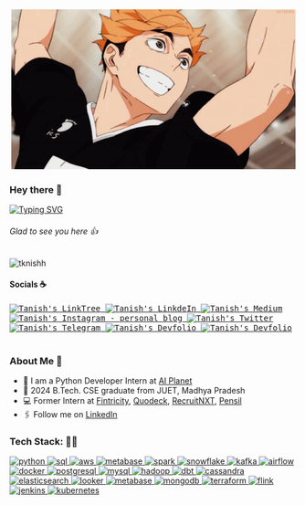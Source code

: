<!-- Intro -->
<div align="Center">
  <img src="https://github.com/tknishh/tknishh/blob/main/gifs/haikyuu.gif">
</div>

### Hey there :wave:
[![Typing SVG](https://readme-typing-svg.herokuapp.com?color=%2336BCF7&lines=This+is+Tanish+Khandelwal)](https://git.io/typing-svg)

###### Glad to see you here 👍

<p align="left"> <img src="https://komarev.com/ghpvc/?username=tknishh&label=Views&color=blue&style=plastic" alt="tknishh" /> </p>

#### Socials ☕

<a href="https://linktr.ee/tknishh">
  <kbd>
  <img align="centre" alt="Tanish's LinkTree" width="22px" src="https://api.blog.production.linktr.ee/wp-content/uploads/2022/06/Avatar-Symbol-Canopy.png" />
</a>
   
 <a href="https://linkedin.com/in/tknishh">
  <kbd>
  <img align="centre" alt="Tanish's LinkdeIn" width="22px" src="https://cdn-icons-png.flaticon.com/512/174/174857.png" />
</a>

 <a href="https://medium.com/@tknishh">
  <kbd>
  <img align="centre" alt="Tanish's Medium" width="22px" src="https://cdn4.iconfinder.com/data/icons/social-media-circle-7/512/Medium_circle-512.png" />
</a>
  
 <a href="https://www.instagram.com/k_tanish/">
  <kbd>
  <img align="centre" alt="Tanish's Instagram - personal blog" width="22px" src="https://upload.wikimedia.org/wikipedia/commons/thumb/e/e7/Instagram_logo_2016.svg/2048px-Instagram_logo_2016.svg.png" />
</a>
  
<a href="https://twitter.com/tknishh">
<kbd>
<img align="centre" alt="Tanish's Twitter" width="22px" src="https://www.iconpacks.net/icons/2/free-twitter-logo-icon-2429-thumb.png" />
</a>
 
<a href="https://t.me/tknishh">
  <kbd>
  <img align="centre" alt="Tanish's Telegram" width="22px" src="https://upload.wikimedia.org/wikipedia/commons/thumb/8/82/Telegram_logo.svg/768px-Telegram_logo.svg.png" />
</a>
 
<a href="https://devfolio.co/@tknishh">
  <kbd>
  <img align="centre" alt="Tanish's Devfolio" width="22px" src="https://avatars.githubusercontent.com/u/38809367?s=280&v=4" />
</a>

<a href="mailto:tanishkhandelwaltk012@gmail.com" target="blank">
  <kbd>
<img align="centre" alt="Tanish's Devfolio" width="22px" src="https://cdn.icon-icons.com/icons2/730/PNG/512/gmail_icon-icons.com_62758.png" />
</a>

<br/>
<br/>

### About Me 🙆

- 🏢 I am a Python Developer Intern at [AI Planet](https://aiplanet.com/)
- 🏫 2024 B.Tech. CSE graduate from JUET, Madhya Pradesh
- 💻 Former Intern at [Fintricity](https://www.fintricity.com/), [Quodeck](https://quodeck.com/), [RecruitNXT](https://recruitnxt.com/), [Pensil](https://www.pensil.in/)
- 🖇 Follow me on [LinkedIn](https://linkedin.com/in/tknishh)


<!-- Tech Stack --> 

### Tech Stack: 👨‍💻
<p align="left">
<a href="https://www.python.org/" target="_blank"> <img src="https://cdn.icon-icons.com/icons2/1508/PNG/512/python_104451.png" alt="python"  style="height: 3rem"/> </a>
<a href="https://tr.wikipedia.org/wiki/SQL" target="_blank"> <img src="https://img.icons8.com/external-bearicons-blue-bearicons/512/external-SQL-file-extension-bearicons-blue-bearicons.png" alt="sql"  style="height: 3rem"/> </a>
<a href="https://aws.amazon.com/" target="_blank"> <img src="https://img.icons8.com/color/512/amazon-web-services.png" alt="aws"  style="height: 3rem"/> </a>
<a href="https://cloud.google.com/" target="_blank"> <img src="https://www.sophos.com/sites/default/files/2022-02/googlecloud.png" alt="metabase"  style="height: 3rem"/> </a>
<a href="https://spark.apache.org/" target="_blank"> <img src="https://ignos.blog/wp-content/uploads/2022/06/apachesparklogo-e1655475818894.png" alt="spark"  style="height: 3rem"/> </a>
<a href="https://www.snowflake.com/en/" target="_blank"> <img src="https://cdn.icon-icons.com/icons2/2699/PNG/512/snowflake_logo_icon_167979.png" alt="snowflake"  style="height: 3rem"/> </a>
<a href="https://kafka.apache.org/" target="_blank"> <img src="https://icons-for-free.com/iconfiles/png/512/apache+kafka-1331550886393441357.png" alt="kafka"  style="height: 3rem"/> </a>
<a href="https://airflow.apache.org/" target="_blank"> <img src="https://www.svgrepo.com/show/353380/airflow.svg" alt="airflow"  style="height: 3rem"/> </a>
<a href="https://www.docker.com/" target="_blank"> <img src="https://img.icons8.com/color/512/docker.png" alt="docker"  style="height: 3rem"/> </a>
<a href="https://www.postgresql.org/" target="_blank"> <img src="https://img.icons8.com/color/512/postgreesql.png" alt="postgresql"  style="height: 3rem"/> </a>
<a href="https://www.mysql.com/" target="_blank"> <img src="https://img.icons8.com/color/512/mysql-logo.png" alt="mysql"  style="height: 3rem"/> </a>
<a href="https://hadoop.apache.org/" target="_blank"> <img src="https://img.icons8.com/color/512/hadoop-distributed-file-system.png" alt="hadoop"  style="height: 3rem"/> </a>
<a href="https://www.getdbt.com/" target="_blank"> <img src="https://seeklogo.com/images/D/dbt-logo-500AB0BAA7-seeklogo.com.png" alt="dbt"  style="height: 3rem"/> </a>
<a href="https://cassandra.apache.org/_/index.html" target="_blank"> <img src="https://upload.wikimedia.org/wikipedia/commons/5/5e/Cassandra_logo.svg" alt="cassandra"  style="height: 3rem"/> </a>
<a href="https://www.elastic.co/" target="_blank"> <img src="https://img.icons8.com/color/512/elasticsearch.png" alt="elasticsearch"  style="height: 3rem"/> </a>
<a href="https://lookerstudio.google.com/" target="_blank"> <img src="https://www.svgrepo.com/show/354012/looker-icon.svg" alt="looker"  style="height: 3rem"/> </a>
<a href="https://www.metabase.com/" target="_blank"> <img src="https://cdn.icon-icons.com/icons2/2699/PNG/512/metabase_logo_icon_170959.png" alt="metabase"  style="height: 3rem"/> </a>
<a href="https://www.mongodb.com/" target="_blank"> <img src="https://www.opc-router.de/wp-content/uploads/2021/03/mongodb_thumbnail.png" alt="mongodb"  style="height: 3rem"/> </a>
<a href="https://www.terraform.io/" target="_blank"> <img src="https://ms-devlabs.gallerycdn.vsassets.io/extensions/ms-devlabs/custom-terraform-tasks/0.1.23/1692742494795/Microsoft.VisualStudio.Services.Icons.Default" alt="terraform"  style="height: 3rem"/> </a>
<a href="https://flink.apache.org/" target="_blank"> <img src="https://d1q6f0aelx0por.cloudfront.net/product-logos/library-flink-logo.png" alt="flink"  style="height: 3rem"/> </a>
<a href="https://www.jenkins.io/" target="_blank"> <img src="https://upload.wikimedia.org/wikipedia/commons/e/e9/Jenkins_logo.svg" alt="jenkins"  style="height: 3rem"/> </a>
<a href="https://kubernetes.io/" target="_blank"> <img src="https://upload.wikimedia.org/wikipedia/labs/b/ba/Kubernetes-icon-color.svg" alt="kubernetes"  style="height: 3rem"/> </a>
</p>
